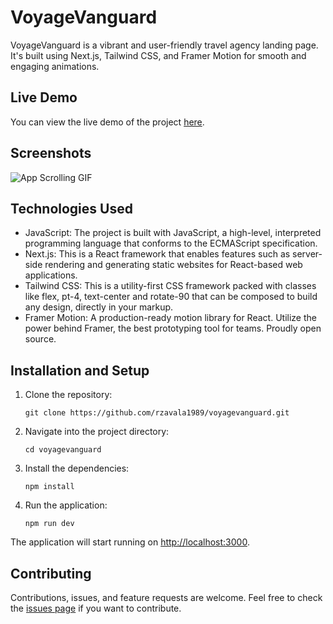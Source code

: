 # VoyageVanguard

VoyageVanguard is a vibrant and user-friendly travel agency landing page. It's built using Next.js, Tailwind CSS, and Framer Motion for smooth and engaging animations.

## Live Demo

You can view the live demo of the project [here](https://voyage-vanguard.vercel.app/).

## Screenshots

![App Scrolling GIF](https://imgur.com/a/B1zuZ6q)

## Technologies Used

- JavaScript: The project is built with JavaScript, a high-level, interpreted programming language that conforms to the ECMAScript specification.
- Next.js: This is a React framework that enables features such as server-side rendering and generating static websites for React-based web applications.
- Tailwind CSS: This is a utility-first CSS framework packed with classes like flex, pt-4, text-center and rotate-90 that can be composed to build any design, directly in your markup.
- Framer Motion: A production-ready motion library for React. Utilize the power behind Framer, the best prototyping tool for teams. Proudly open source.

## Installation and Setup

1. Clone the repository:
    ```
    git clone https://github.com/rzavala1989/voyagevanguard.git
    ```
2. Navigate into the project directory:
    ```
    cd voyagevanguard
    ```
3. Install the dependencies:
    ```
    npm install
    ```
4. Run the application:
    ```
    npm run dev
    ```
The application will start running on [http://localhost:3000](http://localhost:3000).

## Contributing

Contributions, issues, and feature requests are welcome. Feel free to check the [issues page](https://github.com/yourusername/voyagevanguard/issues) if you want to contribute.
